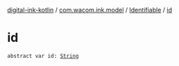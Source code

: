 [digital-ink-kotlin](../../index.md) / [com.wacom.ink.model](../index.md) / [Identifiable](index.md) / [id](./id.md)

# id

`abstract var id: `[`String`](https://kotlinlang.org/api/latest/jvm/stdlib/kotlin/-string/index.html)